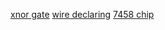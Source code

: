 [xnor gate](https://hdlbits.01xz.net/wiki/Xnorgate)
[wire declaring](https://hdlbits.01xz.net/wiki/Wire_decl)
[7458 chip](https://hdlbits.01xz.net/wiki/7458)
